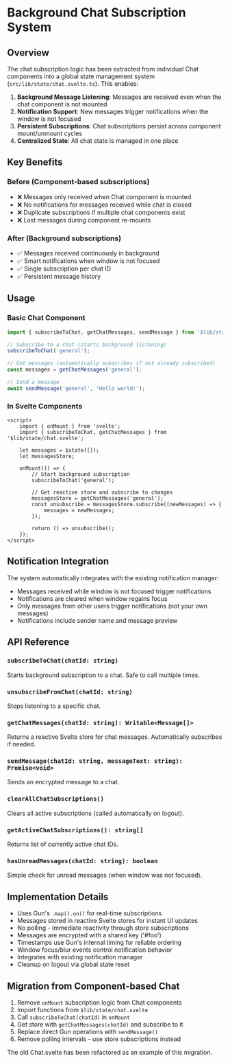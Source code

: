 # Background Chat Subscription System

## Overview

The chat subscription logic has been extracted from individual Chat components into a global state management system (`src/lib/state/chat.svelte.ts`). This enables:

1. **Background Message Listening**: Messages are received even when the chat component is not mounted
2. **Notification Support**: New messages trigger notifications when the window is not focused
3. **Persistent Subscriptions**: Chat subscriptions persist across component mount/unmount cycles
4. **Centralized State**: All chat state is managed in one place

## Key Benefits

### Before (Component-based subscriptions)

- ❌ Messages only received when Chat component is mounted
- ❌ No notifications for messages received while chat is closed
- ❌ Duplicate subscriptions if multiple chat components exist
- ❌ Lost messages during component re-mounts

### After (Background subscriptions)

- ✅ Messages received continuously in background
- ✅ Smart notifications when window is not focused
- ✅ Single subscription per chat ID
- ✅ Persistent message history

## Usage

### Basic Chat Component

```typescript
import { subscribeToChat, getChatMessages, sendMessage } from '$lib/state/chat.svelte';

// Subscribe to a chat (starts background listening)
subscribeToChat('general');

// Get messages (automatically subscribes if not already subscribed)
const messages = getChatMessages('general');

// Send a message
await sendMessage('general', 'Hello world!');
```

### In Svelte Components

```svelte
<script>
	import { onMount } from 'svelte';
	import { subscribeToChat, getChatMessages } from '$lib/state/chat.svelte';

	let messages = $state([]);
	let messagesStore;

	onMount(() => {
		// Start background subscription
		subscribeToChat('general');

		// Get reactive store and subscribe to changes
		messagesStore = getChatMessages('general');
		const unsubscribe = messagesStore.subscribe((newMessages) => {
			messages = newMessages;
		});

		return () => unsubscribe();
	});
</script>
```

## Notification Integration

The system automatically integrates with the existing notification manager:

- Messages received while window is not focused trigger notifications
- Notifications are cleared when window regains focus
- Only messages from other users trigger notifications (not your own messages)
- Notifications include sender name and message preview

## API Reference

### `subscribeToChat(chatId: string)`

Starts background subscription to a chat. Safe to call multiple times.

### `unsubscribeFromChat(chatId: string)`

Stops listening to a specific chat.

### `getChatMessages(chatId: string): Writable<Message[]>`

Returns a reactive Svelte store for chat messages. Automatically subscribes if needed.

### `sendMessage(chatId: string, messageText: string): Promise<void>`

Sends an encrypted message to a chat.

### `clearAllChatSubscriptions()`

Clears all active subscriptions (called automatically on logout).

### `getActiveChatSubscriptions(): string[]`

Returns list of currently active chat IDs.

### `hasUnreadMessages(chatId: string): boolean`

Simple check for unread messages (when window was not focused).

## Implementation Details

- Uses Gun's `.map().on()` for real-time subscriptions
- Messages stored in reactive Svelte stores for instant UI updates
- No polling - immediate reactivity through store subscriptions
- Messages are encrypted with a shared key ('#foo')
- Timestamps use Gun's internal timing for reliable ordering
- Window focus/blur events control notification behavior
- Integrates with existing notification manager
- Cleanup on logout via global state reset

## Migration from Component-based Chat

1. Remove `onMount` subscription logic from Chat components
2. Import functions from `$lib/state/chat.svelte`
3. Call `subscribeToChat(chatId)` in `onMount`
4. Get store with `getChatMessages(chatId)` and subscribe to it
5. Replace direct Gun operations with `sendMessage()`
6. Remove polling intervals - use store subscriptions instead

The old Chat.svelte has been refactored as an example of this migration.
